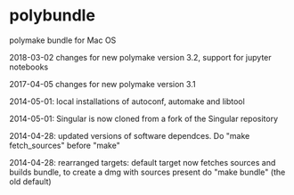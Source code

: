 polybundle
==========

polymake bundle for Mac OS

2018-03-02 changes for new polymake version 3.2, support for jupyter notebooks

2017-04-05 changes for new polymake version 3.1

2014-05-01: local installations of autoconf, automake and libtool

2014-05-01: Singular is now cloned from a fork of the Singular repository

2014-04-28: updated versions of software dependces. Do "make fetch_sources" before "make"

2014-04-28: rearranged targets: default target now fetches sources and builds bundle, to create a dmg with sources present do "make bundle" (the old default)
